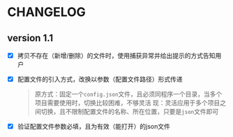 
# CHANGELOG

## version 1.1

- [x] 拷贝不存在（新增/删除）的文件时，使用捕获异常并给出提示的方式告知用户
- [x] 配置文件的引入方式，改换以参数（配置文件路径）形式传递

    > 原方式：固定一个`config.json`文件，且必须同程序一个目录，当多个项目需要使用时，切换比较困难，不够灵活
    > 现：灵活应用于多个项目之间切换，且不限制配置文件的名称、所在位置，只要是`json`文件即可

- [x] 验证配置文件参数必填，且为有效（能打开）的json文件